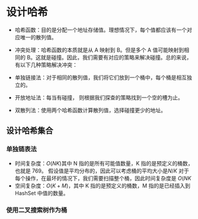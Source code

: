 # 设计哈希

- 哈希函数：目的是分配一个地址存储值。理想情况下，每个值都应该有一个对应唯一的散列值。

- 冲突处理：哈希函数的本质就是从 A 映射到 B。但是多个 A 值可能映射到相同的 B。这就是碰撞。因此，我们需要有对应的策略来解决碰撞。总的来说，有以下几种策略解决冲突：
- 单独链接法：对于相同的散列值，我们将它们放到一个桶中，每个桶是相互独立的。
- 开放地址法：每当有碰撞， 则根据我们探查的策略找到一个空的槽为止。
- 双散列法：使用两个哈希函数计算散列值，选择碰撞更少的地址。

## 设计哈希集合

### 单独链表法

- 时间复杂度：${O}({N}{K})$其中 N 指的是所有可能值数量，K 指的是预定义的桶数，也就是 769。
假设值是平均分布的，因此可以考虑桶的平均大小是$N/K$
对于每个操作，在最坏的情况下，我们需要扫描整个桶，因此时间复杂度是 ${O}({N}{K}$
- 空间复杂度：${O}(K+M)$，其中 K 指的是预定义的桶数，M 指的是已经插入到 HashSet 中值的数量。

### 使用二叉搜索树作为桶

